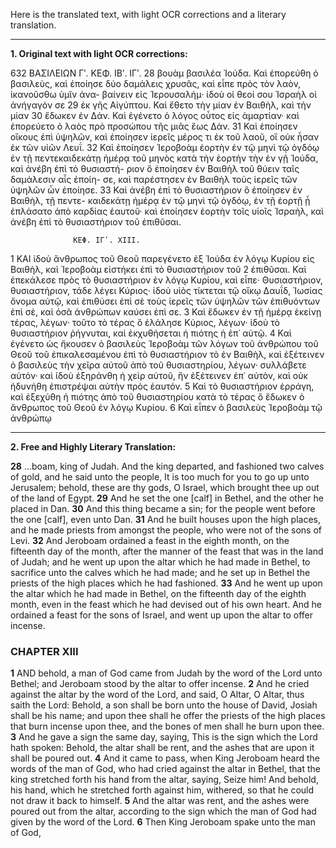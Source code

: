 Here is the translated text, with light OCR corrections and a literary translation.

---

**1. Original text with light OCR corrections:**

632 ΒΑΣΙΛΕΙΩΝ Γʹ. ΚΕΦ. ΙΒʹ. ΙΓʹ.
28 βουὰμ βασιλέα Ἰούδα. Καὶ ἐπορεύθη ὁ βασιλεὺς, καὶ ἐποίησε δύο
   δαμάλεις χρυσᾶς, καὶ εἶπε πρὸς τὸν λαὸν, ἱκανοῦσθω ὑμῖν ἀνα-
   βαίνειν εἰς Ἱερουσαλήμ· ἰδοὺ οἱ θεοί σου Ἰσραὴλ οἱ ἀνήγαγόν σε
29 ἐκ γῆς Αἰγύπτου. Καὶ ἔθετο τὴν μίαν ἐν Βαιθὴλ, καὶ τὴν μίαν
30 ἔδωκεν ἐν Δάν. Καὶ ἐγένετο ὁ λόγος οὗτος εἰς ἁμαρτίαν· καὶ
   ἐπορεύετο ὁ λαὸς πρὸ προσώπου τῆς μιᾶς ἕως Δάν.
31 Καὶ ἐποίησεν οἴκους ἐπὶ ὑψηλῶν, καὶ ἐποίησεν ἱερεῖς μέρος τι ἐκ τοῦ λαοῦ,
   οἳ οὐκ ἦσαν ἐκ τῶν υἱῶν Λευΐ.
32 Καὶ ἐποίησεν Ἱεροβοὰμ ἑορτὴν
   ἐν τῷ μηνὶ τῷ ὀγδόῳ ἐν τῇ πεντεκαιδεκάτῃ ἡμέρᾳ τοῦ μηνὸς
   κατὰ τὴν ἑορτὴν τὴν ἐν γῇ Ἰούδα, καὶ ἀνέβη ἐπὶ τὸ θυσιαστή-
   ριον ὃ ἐποίησεν ἐν Βαιθὴλ τοῦ θύειν ταῖς δαμάλεσιν αἷς ἐποίη-
   σε, καὶ παρέστησεν ἐν Βαιθὴλ τοὺς ἱερεῖς τῶν ὑψηλῶν ὧν ἐποίησε.
33 Καὶ ἀνέβη ἐπὶ τὸ θυσιαστήριον ὃ ἐποίησεν ἐν Βαιθὴλ, τῇ πεντε-
   καιδεκάτῃ ἡμέρᾳ ἐν τῷ μηνὶ τῷ ὀγδόῳ, ἐν τῇ ἑορτῇ ᾗ ἐπλάσατο
   ἀπὸ καρδίας ἑαυτοῦ· καὶ ἐποίησεν ἑορτὴν τοῖς υἱοῖς Ἰσραὴλ, καὶ
   ἀνέβη ἐπὶ τὸ θυσιαστήριον τοῦ ἐπιθῦσαι.

                  ΚΕΦ. ΙΓʹ. ΧΙΙΙ.

1 ΚΑΙ ἰδοὺ ἄνθρωπος τοῦ Θεοῦ παρεγένετο ἐξ Ἰούδα ἐν λόγῳ
  Κυρίου εἰς Βαιθὴλ, καὶ Ἱεροβοὰμ εἰστήκει ἐπὶ τὸ θυσιαστήριον τοῦ
2 ἐπιθῦσαι. Καὶ ἐπεκάλεσε πρὸς τὸ θυσιαστήριον ἐν λόγῳ Κυρίου,
  καὶ εἶπε· Θυσιαστήριον, θυσιαστήριον, τάδε λέγει Κύριος· ἰδοὺ υἱὸς τίκτεται τῷ οἴκῳ Δαυΐδ, Ἰωσίας ὄνομα αὐτῷ, καὶ ἐπιθύσει
  ἐπὶ σὲ τοὺς ἱερεῖς τῶν ὑψηλῶν τῶν ἐπιθυόντων ἐπὶ σὲ, καὶ ὀσᾶ
  ἀνθρώπων καύσει ἐπὶ σε.
3 Καὶ ἔδωκεν ἐν τῇ ἡμέρᾳ ἐκείνῃ τέρας, λέγων· τοῦτο τὸ τέρας ὃ ἐλάλησε Κύριος, λέγων· ἰδοὺ τὸ
  θυσιαστήριον ῥήγνυται, καὶ ἐκχυθήσεται ἡ πιότης ἡ ἐπ᾿ αὐτῷ.
4 Καὶ ἐγένετο ὡς ἤκουσεν ὁ βασιλεὺς Ἱεροβοὰμ τῶν λόγων τοῦ ἀνθρώπου τοῦ Θεοῦ τοῦ ἐπικαλεσαμένου ἐπὶ τὸ θυσιαστήριον τὸ ἐν Βαιθὴλ, καὶ ἐξέτεινεν ὁ βασιλεὺς τὴν χεῖρα αὐτοῦ ἀπὸ τοῦ θυσιαστηρίου, λέγων· συλλάβετε αὐτόν· καὶ ἰδοὺ ἐξηράνθη ἡ χεὶρ αὐτοῦ, ἣν ἐξέτεινεν ἐπ᾿ αὐτὸν, καὶ οὐκ ἠδυνήθη ἐπιστρέψαι αὐτὴν πρὸς
  ἑαυτόν.
5 Καὶ τὸ θυσιαστήριον ἐρράγη, καὶ ἐξεχύθη ἡ πιότης ἀπὸ
  τοῦ θυσιαστηρίου κατὰ τὸ τέρας ὃ ἔδωκεν ὁ ἄνθρωπος τοῦ Θεοῦ
  ἐν λόγῳ Κυρίου.
6 Καὶ εἶπεν ὁ βασιλεὺς Ἱεροβοὰμ τῷ ἀνθρώπῳ

---

**2. Free and Highly Literary Translation:**

**28** ...boam, king of Judah. And the king departed, and fashioned two calves of gold, and he said unto the people, It is too much for you to go up unto Jerusalem; behold, these are thy gods, O Israel, which brought thee up out of the land of Egypt.
**29** And he set the one [calf] in Bethel, and the other he placed in Dan.
**30** And this thing became a sin; for the people went before the one [calf], even unto Dan.
**31** And he built houses upon the high places, and he made priests from amongst the people, who were not of the sons of Levi.
**32** And Jeroboam ordained a feast in the eighth month, on the fifteenth day of the month, after the manner of the feast that was in the land of Judah; and he went up upon the altar which he had made in Bethel, to sacrifice unto the calves which he had made; and he set up in Bethel the priests of the high places which he had fashioned.
**33** And he went up upon the altar which he had made in Bethel, on the fifteenth day of the eighth month, even in the feast which he had devised out of his own heart. And he ordained a feast for the sons of Israel, and went up upon the altar to offer incense.

### CHAPTER XIII

**1** AND behold, a man of God came from Judah by the word of the Lord unto Bethel; and Jeroboam stood by the altar to offer incense.
**2** And he cried against the altar by the word of the Lord, and said, O Altar, O Altar, thus saith the Lord: Behold, a son shall be born unto the house of David, Josiah shall be his name; and upon thee shall he offer the priests of the high places that burn incense upon thee, and the bones of men shall he burn upon thee.
**3** And he gave a sign the same day, saying, This is the sign which the Lord hath spoken: Behold, the altar shall be rent, and the ashes that are upon it shall be poured out.
**4** And it came to pass, when King Jeroboam heard the words of the man of God, who had cried against the altar in Bethel, that the king stretched forth his hand from the altar, saying, Seize him! And behold, his hand, which he stretched forth against him, withered, so that he could not draw it back to himself.
**5** And the altar was rent, and the ashes were poured out from the altar, according to the sign which the man of God had given by the word of the Lord.
**6** Then King Jeroboam spake unto the man of God,